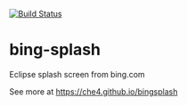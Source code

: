 [![Build Status](https://travis-ci.org/che4/bing-splash.svg?branch=develop)](https://travis-ci.org/che4/bing-splash)
# bing-splash
Eclipse splash screen from bing.com 

See more at https://che4.github.io/bingsplash
